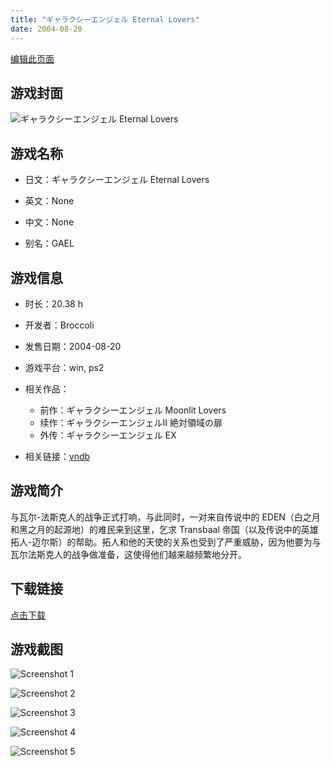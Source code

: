 ```yaml
---
title: "ギャラクシーエンジェル Eternal Lovers"
date: 2004-08-20
---
```

[编辑此页面](https://github.com/ACG-3/ADV3-source/blob/main/source/_posts/games/%E3%82%AE%E3%83%A3%E3%83%A9%E3%82%AF%E3%82%B7%E3%83%BC%E3%82%A8%E3%83%B3%E3%82%B8%E3%82%A7%E3%83%AB%20Eternal%20Lovers.md)

## 游戏封面

![ギャラクシーエンジェル Eternal Lovers](https%3A//pan.timero.xyz/onedrive/img_lib_001/%E3%82%AE%E3%83%A3%E3%83%A9%E3%82%AF%E3%82%B7%E3%83%BC%E3%82%A8%E3%83%B3%E3%82%B8%E3%82%A7%E3%83%AB%20Eternal%20Lovers_cover.avif)


## 游戏名称

- 日文：ギャラクシーエンジェル Eternal Lovers
- 英文：None
- 中文：None

- 别名：GAEL


## 游戏信息

- 时长：20.38 h
- 开发者：Broccoli
- 发售日期：2004-08-20
- 游戏平台：win, ps2
- 相关作品：
   - 前作：ギャラクシーエンジェル Moonlit Lovers
   - 续作：ギャラクシーエンジェルII 絶対領域の扉
   - 外传：ギャラクシーエンジェル EX

- 相关链接：[vndb](https://vndb.org/v862)


## 游戏简介

与瓦尔-法斯克人的战争正式打响，与此同时，一对来自传说中的 EDEN（白之月和黑之月的起源地）的难民来到这里，乞求 Transbaal 帝国（以及传说中的英雄拓人-迈尔斯）的帮助。拓人和他的天使的关系也受到了严重威胁，因为他要为与瓦尔法斯克人的战争做准备，这使得他们越来越频繁地分开。




## 下载链接

[点击下载](https://pan.timero.xyz/onedrive/adv_lib_001/%E3%82%AE%E3%83%A3%E3%83%A9%E3%82%AF%E3%82%B7%E3%83%BC%E3%82%A8%E3%83%B3%E3%82%B8%E3%82%A7%E3%83%AB%20Eternal%20Lovers)


## 游戏截图


![Screenshot 1](https%3A//pan.timero.xyz/onedrive/img_lib_001/%E3%82%AE%E3%83%A3%E3%83%A9%E3%82%AF%E3%82%B7%E3%83%BC%E3%82%A8%E3%83%B3%E3%82%B8%E3%82%A7%E3%83%AB%20Eternal%20Lovers_Screenshot_1.avif)

![Screenshot 2](https%3A//pan.timero.xyz/onedrive/img_lib_001/%E3%82%AE%E3%83%A3%E3%83%A9%E3%82%AF%E3%82%B7%E3%83%BC%E3%82%A8%E3%83%B3%E3%82%B8%E3%82%A7%E3%83%AB%20Eternal%20Lovers_Screenshot_2.avif)

![Screenshot 3](https%3A//pan.timero.xyz/onedrive/img_lib_001/%E3%82%AE%E3%83%A3%E3%83%A9%E3%82%AF%E3%82%B7%E3%83%BC%E3%82%A8%E3%83%B3%E3%82%B8%E3%82%A7%E3%83%AB%20Eternal%20Lovers_Screenshot_3.avif)

![Screenshot 4](https%3A//pan.timero.xyz/onedrive/img_lib_001/%E3%82%AE%E3%83%A3%E3%83%A9%E3%82%AF%E3%82%B7%E3%83%BC%E3%82%A8%E3%83%B3%E3%82%B8%E3%82%A7%E3%83%AB%20Eternal%20Lovers_Screenshot_4.avif)

![Screenshot 5](https%3A//pan.timero.xyz/onedrive/img_lib_001/%E3%82%AE%E3%83%A3%E3%83%A9%E3%82%AF%E3%82%B7%E3%83%BC%E3%82%A8%E3%83%B3%E3%82%B8%E3%82%A7%E3%83%AB%20Eternal%20Lovers_Screenshot_5.avif)


